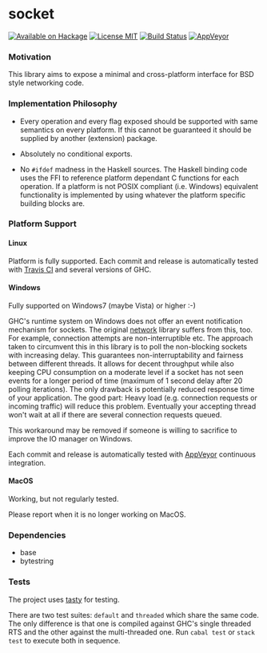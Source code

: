 socket
======

[![Available on Hackage][badge-hackage]][hackage]
[![License MIT][badge-license]][license]
[![Build Status][badge-travis]][travis]
[![AppVeyor][badge-appveyor]][appveyor]

### Motivation

This library aims to expose a minimal and cross-platform interface for
BSD style networking code.

### Implementation Philosophy

  - Every operation and every flag exposed should be supported with same
    semantics on every platform. If this cannot be guaranteed it should
    be supplied by another (extension) package.

  - Absolutely no conditional exports.

  - No `#ifdef` madness in the Haskell sources. The Haskell binding code
    uses the FFI to reference platform dependant C functions for each operation.
    If a platform is not POSIX compliant (i.e. Windows) equivalent functionality
    is implemented by using whatever the platform specific building blocks are.

### Platform Support

#### Linux

Platform is fully supported. Each commit and release is automatically tested with
[Travis CI](https://travis-ci.org/lpeterse/haskell-socket) and several versions
of GHC.

#### Windows

Fully supported on Windows7 (maybe Vista) or higher :-)

GHC's runtime system on Windows does not offer an event notification mechanism for sockets.
The original [network](https://hackage.haskell.org/package/network) library
suffers from this, too. For example, connection attempts are non-interruptible etc.
The approach taken to circumvent this in this library is to poll the
non-blocking sockets with increasing delay. This guarantees non-interruptability
and fairness between different threads. It allows for decent throughput
while also keeping CPU consumption on a moderate level if a socket has not seen
events for a longer period of time (maximum of 1 second delay after 20
polling iterations). The only drawback is potentially reduced response time
of your application. The good part: Heavy load (e.g. connection requests or
incoming traffic) will reduce this problem. Eventually your accepting thread
won't wait at all if there are several connection requests queued.

This workaround may be removed if someone is willing to sacrifice to improve
the IO manager on Windows.

Each commit and release is automatically tested with
[AppVeyor](https://ci.appveyor.com/project/lpeterse/haskell-socket) continuous
integration.

#### MacOS

Working, but not regularly tested.

Please report when it is no longer working on MacOS.

### Dependencies

   - base
   - bytestring

### Tests

The project uses [tasty](http://documentup.com/feuerbach/tasty) for testing.

There are two test suites: `default` and `threaded` which share the same
code. The only difference is that one is compiled against GHC's single threaded
RTS and the other against the multi-threaded one. Run `cabal test` or `stack test`
to execute both in sequence.

[badge-travis]: https://img.shields.io/travis/lpeterse/haskell-socket.svg?label=Linux%20build
[travis]: https://travis-ci.org/lpeterse/haskell-socket
[badge-appveyor]: https://img.shields.io/appveyor/ci/lpeterse/haskell-socket.svg?label=Windows%20build
[appveyor]: https://ci.appveyor.com/project/lpeterse/haskell-socket
[badge-hackage]: https://img.shields.io/hackage/v/socket.svg?dummy
[hackage]: https://hackage.haskell.org/package/socket
[badge-license]: https://img.shields.io/badge/license-MIT-green.svg?dummy
[license]: https://github.com/lpeterse/haskell-socket/blob/master/LICENSE
[issues]: https://github.com/lpeterse/haskell-socket/issues
[Github]: https://github.com/lpeterse/haskell-socket

